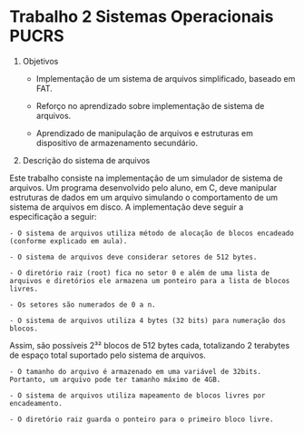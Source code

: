 # Trabalho 2 Sistemas Operacionais PUCRS


1. Objetivos

    - Implementação de um sistema de arquivos simplificado, baseado em FAT.

    - Reforço no aprendizado sobre implementação de sistema de arquivos.

    - Aprendizado de manipulação de arquivos e estruturas em dispositivo de armazenamento secundário.


2. Descrição do sistema de arquivos

Este trabalho consiste na implementação de um simulador de sistema de arquivos. Um
programa desenvolvido pelo aluno, em C, deve manipular estruturas de dados em um arquivo
simulando o comportamento de um sistema de arquivos em disco. A implementação deve
seguir a especificação a seguir:

    - O sistema de arquivos utiliza método de alocação de blocos encadeado (conforme explicado em aula).

    - O sistema de arquivos deve considerar setores de 512 bytes.

    - O diretório raiz (root) fica no setor 0 e além de uma lista de arquivos e diretórios ele armazena um ponteiro para a lista de blocos livres.

    - Os setores são numerados de 0 a n.

    - O sistema de arquivos utiliza 4 bytes (32 bits) para numeração dos blocos.
Assim, são possíveis 2³² blocos de 512 bytes cada, totalizando 2 terabytes de
espaço total suportado pelo sistema de arquivos.

    - O tamanho do arquivo é armazenado em uma variável de 32bits. Portanto, um arquivo pode ter tamanho máximo de 4GB.

    - O sistema de arquivos utiliza mapeamento de blocos livres por encadeamento.

    - O diretório raiz guarda o ponteiro para o primeiro bloco livre.
